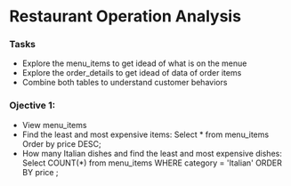 # Restaurant Operation Analysis
### Tasks
- Explore the menu_items to get idead of what is on the menue
- Explore the order_details to get idead of data of order items
- Combine both tables to understand customer behaviors

### Ojective 1: 
- View menu_items
- Find the least and most expensive items:
        Select * from menu_items
        Order by price DESC;
- How many Italian dishes and find the least and most expensive dishes: 
        Select COUNT(*) from menu_items
        WHERE category = 'Italian'
        ORDER BY price ;

